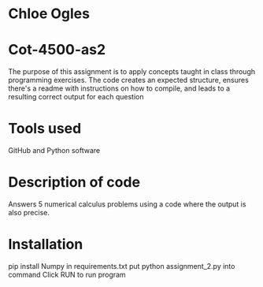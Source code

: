 # Chloe Ogles
# Cot-4500-as2

The purpose of this assignment is to apply concepts taught in class through programming exercises. The code creates an expected structure, ensures there's a readme with instructions on how to compile, and leads to a resulting correct output for each question

# Tools used
GitHub and Python software

# Description of code
Answers 5 numerical calculus problems using a code where the output is also precise.

# Installation
pip install Numpy in requirements.txt
put python assignment_2.py into command
Click RUN to run program
